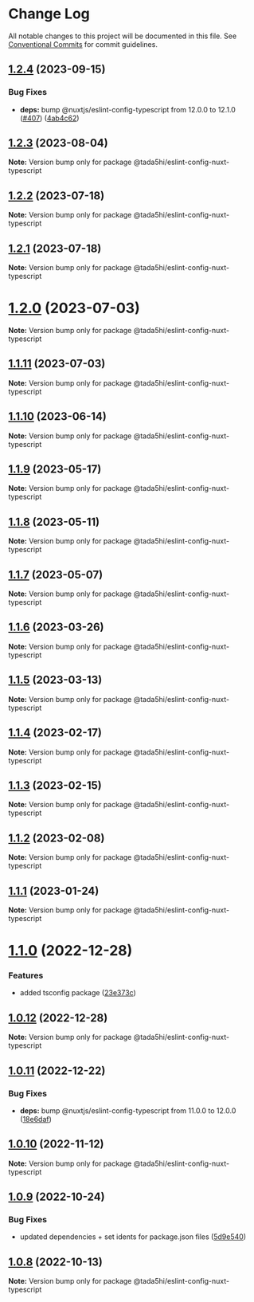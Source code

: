 # Change Log

All notable changes to this project will be documented in this file.
See [Conventional Commits](https://conventionalcommits.org) for commit guidelines.

## [1.2.4](https://github.com/tada5hi/javascript/compare/@tada5hi/eslint-config-nuxt-typescript@1.2.3...@tada5hi/eslint-config-nuxt-typescript@1.2.4) (2023-09-15)


### Bug Fixes

* **deps:** bump @nuxtjs/eslint-config-typescript from 12.0.0 to 12.1.0 ([#407](https://github.com/tada5hi/javascript/issues/407)) ([4ab4c62](https://github.com/tada5hi/javascript/commit/4ab4c6258b6de465821d82a6ac8bd27ca10e6974))





## [1.2.3](https://github.com/tada5hi/javascript/compare/@tada5hi/eslint-config-nuxt-typescript@1.2.2...@tada5hi/eslint-config-nuxt-typescript@1.2.3) (2023-08-04)

**Note:** Version bump only for package @tada5hi/eslint-config-nuxt-typescript





## [1.2.2](https://github.com/tada5hi/javascript/compare/@tada5hi/eslint-config-nuxt-typescript@1.2.1...@tada5hi/eslint-config-nuxt-typescript@1.2.2) (2023-07-18)

**Note:** Version bump only for package @tada5hi/eslint-config-nuxt-typescript





## [1.2.1](https://github.com/tada5hi/javascript/compare/@tada5hi/eslint-config-nuxt-typescript@1.2.0...@tada5hi/eslint-config-nuxt-typescript@1.2.1) (2023-07-18)

**Note:** Version bump only for package @tada5hi/eslint-config-nuxt-typescript





# [1.2.0](https://github.com/tada5hi/javascript/compare/@tada5hi/eslint-config-nuxt-typescript@1.1.11...@tada5hi/eslint-config-nuxt-typescript@1.2.0) (2023-07-03)

**Note:** Version bump only for package @tada5hi/eslint-config-nuxt-typescript





## [1.1.11](https://github.com/tada5hi/javascript/compare/@tada5hi/eslint-config-nuxt-typescript@1.1.10...@tada5hi/eslint-config-nuxt-typescript@1.1.11) (2023-07-03)

**Note:** Version bump only for package @tada5hi/eslint-config-nuxt-typescript





## [1.1.10](https://github.com/tada5hi/javascript/compare/@tada5hi/eslint-config-nuxt-typescript@1.1.9...@tada5hi/eslint-config-nuxt-typescript@1.1.10) (2023-06-14)

**Note:** Version bump only for package @tada5hi/eslint-config-nuxt-typescript





## [1.1.9](https://github.com/tada5hi/javascript/compare/@tada5hi/eslint-config-nuxt-typescript@1.1.8...@tada5hi/eslint-config-nuxt-typescript@1.1.9) (2023-05-17)

**Note:** Version bump only for package @tada5hi/eslint-config-nuxt-typescript





## [1.1.8](https://github.com/tada5hi/javascript/compare/@tada5hi/eslint-config-nuxt-typescript@1.1.7...@tada5hi/eslint-config-nuxt-typescript@1.1.8) (2023-05-11)

**Note:** Version bump only for package @tada5hi/eslint-config-nuxt-typescript





## [1.1.7](https://github.com/tada5hi/javascript/compare/@tada5hi/eslint-config-nuxt-typescript@1.1.6...@tada5hi/eslint-config-nuxt-typescript@1.1.7) (2023-05-07)

**Note:** Version bump only for package @tada5hi/eslint-config-nuxt-typescript





## [1.1.6](https://github.com/tada5hi/javascript/compare/@tada5hi/eslint-config-nuxt-typescript@1.1.5...@tada5hi/eslint-config-nuxt-typescript@1.1.6) (2023-03-26)

**Note:** Version bump only for package @tada5hi/eslint-config-nuxt-typescript





## [1.1.5](https://github.com/tada5hi/javascript/compare/@tada5hi/eslint-config-nuxt-typescript@1.1.4...@tada5hi/eslint-config-nuxt-typescript@1.1.5) (2023-03-13)

**Note:** Version bump only for package @tada5hi/eslint-config-nuxt-typescript





## [1.1.4](https://github.com/tada5hi/javascript/compare/@tada5hi/eslint-config-nuxt-typescript@1.1.3...@tada5hi/eslint-config-nuxt-typescript@1.1.4) (2023-02-17)

**Note:** Version bump only for package @tada5hi/eslint-config-nuxt-typescript





## [1.1.3](https://github.com/tada5hi/javascript/compare/@tada5hi/eslint-config-nuxt-typescript@1.1.2...@tada5hi/eslint-config-nuxt-typescript@1.1.3) (2023-02-15)

**Note:** Version bump only for package @tada5hi/eslint-config-nuxt-typescript





## [1.1.2](https://github.com/tada5hi/javascript/compare/@tada5hi/eslint-config-nuxt-typescript@1.1.1...@tada5hi/eslint-config-nuxt-typescript@1.1.2) (2023-02-08)

**Note:** Version bump only for package @tada5hi/eslint-config-nuxt-typescript





## [1.1.1](https://github.com/tada5hi/javascript/compare/@tada5hi/eslint-config-nuxt-typescript@1.1.0...@tada5hi/eslint-config-nuxt-typescript@1.1.1) (2023-01-24)

**Note:** Version bump only for package @tada5hi/eslint-config-nuxt-typescript





# [1.1.0](https://github.com/tada5hi/javascript/compare/@tada5hi/eslint-config-nuxt-typescript@1.0.12...@tada5hi/eslint-config-nuxt-typescript@1.1.0) (2022-12-28)


### Features

* added tsconfig package ([23e373c](https://github.com/tada5hi/javascript/commit/23e373ce7eaaa63f977f09f789c57811f2d61c43))





## [1.0.12](https://github.com/tada5hi/javascript/compare/@tada5hi/eslint-config-nuxt-typescript@1.0.11...@tada5hi/eslint-config-nuxt-typescript@1.0.12) (2022-12-28)

**Note:** Version bump only for package @tada5hi/eslint-config-nuxt-typescript





## [1.0.11](https://github.com/tada5hi/javascript/compare/@tada5hi/eslint-config-nuxt-typescript@1.0.10...@tada5hi/eslint-config-nuxt-typescript@1.0.11) (2022-12-22)


### Bug Fixes

* **deps:** bump @nuxtjs/eslint-config-typescript from 11.0.0 to 12.0.0 ([18e6daf](https://github.com/tada5hi/javascript/commit/18e6daff77e1e525c9c4943e469b6846741181ba))





## [1.0.10](https://github.com/tada5hi/javascript/compare/@tada5hi/eslint-config-nuxt-typescript@1.0.9...@tada5hi/eslint-config-nuxt-typescript@1.0.10) (2022-11-12)

**Note:** Version bump only for package @tada5hi/eslint-config-nuxt-typescript

## [1.0.9](https://github.com/tada5hi/javascript/compare/@tada5hi/eslint-config-nuxt-typescript@1.0.8...@tada5hi/eslint-config-nuxt-typescript@1.0.9) (2022-10-24)

### Bug Fixes

- updated dependencies + set idents for package.json files ([5d9e540](https://github.com/tada5hi/javascript/commit/5d9e540ea7e032194cfd913f7345d6ae7abe315e))

## [1.0.8](https://github.com/tada5hi/javascript/compare/@tada5hi/eslint-config-nuxt-typescript@1.0.7...@tada5hi/eslint-config-nuxt-typescript@1.0.8) (2022-10-13)

**Note:** Version bump only for package @tada5hi/eslint-config-nuxt-typescript
